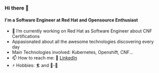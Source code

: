 ### Hi there 👋
#### I'm a Software Engineer at Red Hat and Opensource Enthusiast

- 🔭 I’m currently working on Red Hat as Software Engineer about CNF Certifications
- Appasionated about all the awesome technologies discovering every day
- Main Technologies involved: Kubernetes, Openshift, CNF...
- 📫 How to reach me: :blue_book: [LinkedIn](https://www.linkedin.com/in/josegatoluis/)
- ⚡ Hobbies: 🏄 and 🤘-🎵

